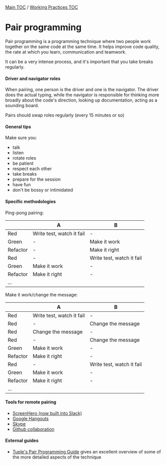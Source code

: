 [Main TOC](../README.md) / [Working Practices TOC](./working-practices-TOC.md)

# Pair programming

Pair programming is a programming technique where two people work together on the same code at the same time. It helps improve code quality, the rate at which you learn, communication and teamwork.

It can be a very intense process, and it's important that you take breaks regularly. 

#### Driver and navigator roles

When pairing, one person is the driver and one is the navigator. The driver does the actual typing, while the navigator is responsible for thinking more broadly about the code's direction, looking up documentation, acting as a sounding board.

Pairs should swap roles regularly (every 15 minutes or so)

#### General tips

Make sure you:

- talk
- listen
- rotate roles
- be patient
- respect each other
- take breaks
- prepare for the session
- have fun
- don't be bossy or intimidated

#### Specific methodologies

Ping-pong pairing:

|                 | A | B |
| ------------ | --- | --- |
| Red | Write test, watch it fail | - |
| Green | - | Make it work |
| Refactor | - | Make it right |
| Red | - | Write test, watch it fail |
| Green | Make it work | - |
| Refactor | Make it right | - |
| ... | | |

Make it work/change the message:

|                 | A | B |
| ------------ | --- | --- |
| Red | Write test, watch it fail | - |
| Red | - | Change the message |
| Red | Change the message | - |
| Red | - | Change the message |
| Green | Make it work | - |
| Refactor | Make it right | - |
| Red | - | Write test, watch it fail |
| Green | Make it work | - |
| Refactor | Make it right | - |
| ... | | |

#### Tools for remote pairing

- [ScreenHero (now built into Slack)](https://slack.com/intl/en-gb/video-conferencing?eu_nc=1)
- [Google Hangouts](https://hangouts.google.com/)
- [Skype](https://www.skype.com/en/)
- [Github collaboration](../github/github-collaboration.md)

#### External guides

- [Tuple's Pair Programming Guide](https://tuple.app/pair-programming-guide) gives an excellent overview of some of the more detailed aspects of the technique